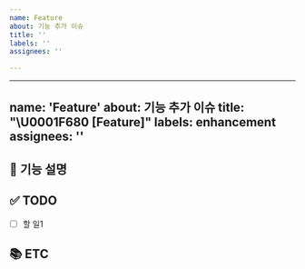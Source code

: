 ```yaml
---
name: Feature
about: 기능 추가 이슈
title: ''
labels: ''
assignees: ''

---
```


---
name: 'Feature'
about: 기능 추가 이슈
title: "\U0001F680 [Feature]"
labels: enhancement
assignees: ''
---

## 📝 기능 설명

<!-- 어떤 부분이 구현되어야 하는지 설명 기재 -->

## ✅ TODO

<!-- 이슈 할 일 기재 -->

- [ ] 할 일1

## 📚 ETC

<!-- Screenshot, References 기재 -->
